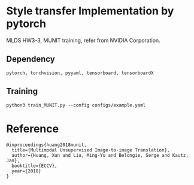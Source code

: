 # Style transfer Implementation by pytorch

MLDS HW3-3, MUNIT training, refer from NVIDIA Corporation.

## Dependency

```
pytorch, torchvision, pyyaml, tensorboard, tensorboardX
```

## Training

```
python3 train_MUNIT.py --config configs/example.yaml
```

# Reference

```
@inproceedings{huang2018munit,
  title={Multimodal Unsupervised Image-to-image Translation},
  author={Huang, Xun and Liu, Ming-Yu and Belongie, Serge and Kautz, Jan},
  booktitle={ECCV},
  year={2018}
}
```
